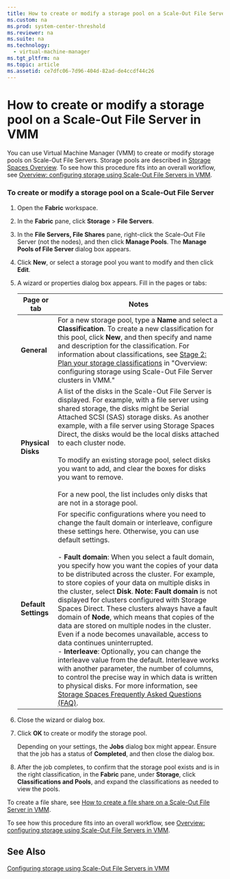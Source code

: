 ```yaml
---
title: How to create or modify a storage pool on a Scale-Out File Server in VMM
ms.custom: na
ms.prod: system-center-threshold
ms.reviewer: na
ms.suite: na
ms.technology: 
  - virtual-machine-manager
ms.tgt_pltfrm: na
ms.topic: article
ms.assetid: ce7dfc06-7d96-404d-82ad-de4ccdf44c26
---
```

# How to create or modify a storage pool on a Scale-Out File Server in VMM
You can use Virtual Machine Manager \(VMM\) to create or modify storage pools on Scale\-Out File Servers. Storage pools are described in [Storage Spaces Overview](http://technet.microsoft.com/library/hh831739.aspx). To see how this procedure fits into an overall workflow, see [Overview: configuring storage using Scale-Out File Servers in VMM](Overview--configuring-storage-using-Scale-Out-File-Servers-in-VMM.md).

### To create or modify a storage pool on a Scale\-Out File Server

1.  Open the **Fabric** workspace.

2.  In the **Fabric** pane, click **Storage** > **File Servers**.

3.  In the **File Servers, File Shares** pane, right\-click the Scale\-Out File Server \(not the nodes\), and then click **Manage Pools**. The **Manage Pools of File Server <file server>** dialog box appears.

4.  Click **New**, or select a storage pool you want to modify and then click **Edit**.

5.  A wizard or properties dialog box appears. Fill in the pages or tabs:

    |Page or tab|Notes|
    |---------------|---------|
    |**General**|For a new storage pool, type a **Name** and select a **Classification**. To create a new classification for this pool, click **New**, and then specify and name and description for the classification. For information about classifications, see [Stage 2: Plan your storage classifications](Overview--configuring-storage-using-Scale-Out-File-Servers-in-VMM.md#BKMK_classifications) in "Overview: configuring storage using Scale\-Out File Server clusters in VMM."|
    |**Physical Disks**|A list of the disks in the Scale\-Out File Server is displayed. For example, with a file server using shared storage, the disks might be Serial Attached SCSI \(SAS\) storage disks. As another example, with a file server using Storage Spaces Direct, the disks would be the local disks attached to each cluster node.<br /><br />To modify an existing storage pool, select disks you want to add, and clear the boxes for disks you want to remove.<br /><br />For a new pool, the list includes only disks that are not in a storage pool.|
    |**Default Settings**|For specific configurations where you need to change the fault domain or interleave, configure these settings here. Otherwise, you can use default settings.<br /><br />-   **Fault domain**: When you select a fault domain, you specify how you want the copies of your data to be distributed across the cluster. For example, to store copies of your data on multiple disks in the cluster, select **Disk**. **Note:**     **Fault domain** is not displayed for clusters configured with Storage Spaces Direct. These clusters always have a fault domain of **Node**, which means that copies of the data are stored on multiple nodes in the cluster. Even if a node becomes unavailable, access to data continues uninterrupted.<br />-   **Interleave**: Optionally, you can change the interleave value from the default. Interleave works with another parameter, the number of columns, to control the precise way in which data is written to physical disks. For more information, see [Storage Spaces Frequently Asked Questions (FAQ)](http://social.technet.microsoft.com/wiki/contents/articles/11382.storage-spaces-frequently-asked-questions-faq.aspx).|

6.  Close the wizard or dialog box.

7.  Click **OK** to create or modify the storage pool.

    Depending on your settings, the **Jobs** dialog box might appear. Ensure that the job has a status of **Completed**, and then close the dialog box.

8.  After the job completes, to confirm that the storage pool exists and is in the right classification, in the **Fabric** pane, under **Storage**, click **Classifications and Pools**, and expand the classifications as needed to view the pools.

To create a file share, see [How to create a file share on a Scale-Out File Server in VMM](How-to-create-a-file-share-on-a-Scale-Out-File-Server-in-VMM.md).

To see how this procedure fits into an overall workflow, see [Overview: configuring storage using Scale-Out File Servers in VMM](Overview--configuring-storage-using-Scale-Out-File-Servers-in-VMM.md).

## See Also
[Configuring storage using Scale-Out File Servers in VMM](Configuring-storage-using-Scale-Out-File-Servers-in-VMM.md)


